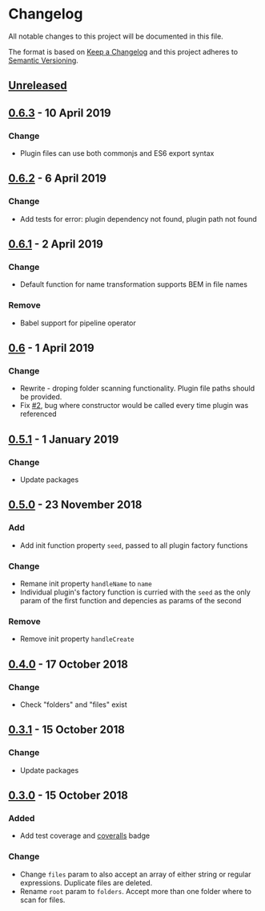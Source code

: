 <!-- markdownlint-disable no-duplicate-header line-length -->

# Changelog

All notable changes to this project will be documented in this file.

The format is based on [Keep a Changelog](http://keepachangelog.com/en/1.0.0/)
and this project adheres to [Semantic Versioning](http://semver.org/spec/v2.0.0.html).

## [Unreleased]

## [0.6.3] - 10 April 2019

### Change

* Plugin files can use both commonjs and ES6 export syntax 

## [0.6.2] - 6 April 2019

### Change

* Add tests for error: plugin dependency not found, plugin path not found

## [0.6.1] - 2 April 2019

### Change

* Default function for name transformation supports BEM in file names

### Remove

* Babel support for pipeline operator

## [0.6] - 1 April 2019

### Change

* Rewrite - droping folder scanning functionality. Plugin file paths should be provided.
* Fix [#2](https://github.com/asd14/pluginus/issues/2), bug where constructor would be called every time plugin was referenced

## [0.5.1] - 1 January 2019

### Change

* Update packages

## [0.5.0] - 23 November 2018

### Add

* Add init function property `seed`, passed to all plugin factory functions

### Change

* Remane init property `handleName` to `name`
* Individual plugin's factory function is curried with the `seed` as the only param of the first function and depencies as params of the second

### Remove

* Remove init property `handleCreate`

## [0.4.0] - 17 October 2018

### Change

* Check "folders" and "files" exist

## [0.3.1] - 15 October 2018

### Change

* Update packages

## [0.3.0] - 15 October 2018

### Added

* Add test coverage and [coveralls](https://coveralls.io/github/asd14/pluginus) badge

### Change

* Change `files` param to also accept an array of either string or regular expressions. Duplicate files are deleted.
* Rename `root` param to `folders`. Accept more than one folder where to scan for files.

[Unreleased]: https://github.com/asd14/pluginus/compare/v0.6.3...HEAD

[0.6.3]: https://github.com/asd14/pluginus/compare/v0.6.2...v0.6.3
[0.6.2]: https://github.com/asd14/pluginus/compare/v0.6.1...v0.6.2
[0.6.1]: https://github.com/asd14/pluginus/compare/v0.6.0...v0.6.1
[0.6]: https://github.com/asd14/pluginus/compare/v0.5.1...v0.6
[0.5.1]: https://github.com/asd14/pluginus/compare/v0.5.0...v0.5.1
[0.5.0]: https://github.com/asd14/pluginus/compare/v0.4.0...v0.5.0
[0.4.0]: https://github.com/asd14/pluginus/compare/v0.3.1...v0.4.0
[0.3.1]: https://github.com/asd14/pluginus/compare/v0.3.0...v0.3.1
[0.3.0]: https://github.com/asd14/pluginus/compare/v0.3.0
